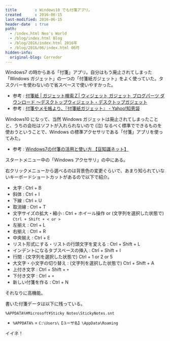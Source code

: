 ```yaml
---
title        : Windows10 でも付箋アプリ。
created      : 2016-06-15
last-modified: 2016-06-15
header-date  : true
path:
  - /index.html Neo's World
  - /blog/index.html Blog
  - /blog/2016/index.html 2016年
  - /blog/2016/06/index.html 06月
hidden-info:
  original-blog: Corredor
---
```


Windows7 の時からある「付箋」アプリ。自分はもう廃止されてしまった「Windows ガジェット」の一つの「付箋紙ガジェット」をよく使っていた。タスクバーを使わないので省スペースで使いやすかった。

- 参考 : [付箋紙 | ガジェット検索Ｚ| ウィジェット ガジェット ブログパーツ ダウンロード ～デスクトップウィジェット・デスクトップガジェット](http://www.hanatsuki.net/desk/get.php?num=1505&cate=&subcate=0&n=&keyword=&media=&page=1)
- 参考 : [付箋やメモ帳より、『付箋紙ガジェット』 - Yahoo!知恵袋](http://note.chiebukuro.yahoo.co.jp/detail/n131113)

Windows10 になって、当然 Windows ガジェットは廃止されてしまったことと、うちの会社はソフトが入れられないので (泣) なるべく標準でできるものを使おうということで、Windows の標準アクセサリである「付箋」アプリを使ってみた。

- 参考 : [Windows7の付箋の活用と使い方 【豆知識ネット】](http://www.mamechishiki.net/windows7/w7_post_it.html)

スタートメニュー中の「Windows アクセサリ」の中にある。

右クリックメニューから選べるのは背景色の変更ぐらいで、あまり知られていないキーボードショートカットがあるので以下で紹介。

- 太字 : Ctrl + B
- 斜体 : Ctrl + I
- 下線 : Ctrl + U
- 取消線 : Ctrl + T
- 文字サイズの拡大・縮小 : Ctrl + ホイール操作 or (文字列を選択した状態で) `Ctrl + Shift + < or >`
- 左揃え : Ctrl + L
- 右揃え : Ctrl + R
- 中央揃え : Ctrl + E
- リスト形式にする・リストの行頭文字を変える : Ctrl + Shift + L
- インデントになるタブスペースの挿入 : Ctrl + Shift + I
- 行間 : (文字列を選択した状態で) Ctrl + 1 or 2 or 5
- 大文字・小文字の切り替え : (文字列を選択した状態で) Ctrl + Shift + A
- 上付き文字 : Ctrl + Shift + `+`
- 下付き文字 : Ctrl + `+`
- 新しい付箋を作る : Ctrl + N

それなりに高機能。

書いた付箋データは以下に残っている。

```
%APPDATA%¥Microsoft¥Sticky Notes\StickyNotes.snt
```

- `%APPDATA%` = `C:\Users\【ユーザ名】\AppData\Roaming`

イイネ！
